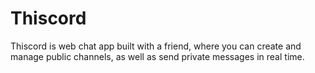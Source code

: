 # Thiscord

Thiscord is web chat app built with a friend, where you can create and manage public channels, as well as send private messages in real time.
